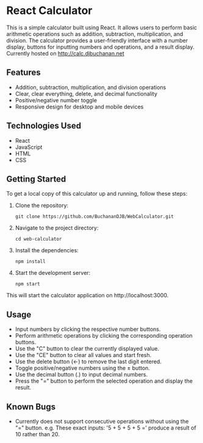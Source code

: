 # React Calculator

This is a simple calculator built using React. It allows users to perform basic arithmetic operations such as addition, subtraction, multiplication, and division. The calculator provides a user-friendly interface with a number display, buttons for inputting numbers and operations, and a result display. Currently hosted on http://calc.djbuchanan.net 

## Features

- Addition, subtraction, multiplication, and division operations
- Clear, clear everything, delete, and decimal functionality
- Positive/negative number toggle
- Responsive design for desktop and mobile devices

## Technologies Used

- React
- JavaScript
- HTML
- CSS

## Getting Started

To get a local copy of this calculator up and running, follow these steps:

1. Clone the repository:

   `git clone https://github.com/BuchananDJB/WebCalculator.git`

2. Navigate to the project directory:

    `cd web-calculator`

3. Install the dependencies:

    `npm install`

4. Start the development server:

    `npm start`

This will start the calculator application on http://localhost:3000.

## Usage

- Input numbers by clicking the respective number buttons.
- Perform arithmetic operations by clicking the corresponding operation buttons.
- Use the "C" button to clear the currently displayed value.
- Use the "CE" button to clear all values and start fresh.
- Use the delete button (←) to remove the last digit entered.
- Toggle positive/negative numbers using the ± button.
- Use the decimal button (.) to input decimal numbers.
- Press the "=" button to perform the selected operation and display the result.

## Known Bugs
- Currently does not support consecutive operations without using the "=" button.
    e.g. These exact inputs: '5 + 5 + 5 + 5 =' produce a result of 10 rather than 20.
